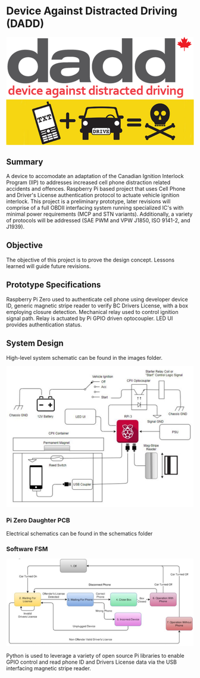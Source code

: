 # Device Against Distracted Driving (DADD)
<p align="center">
  <img src= https://github.com/morganjlw/CPII/blob/master/images/dadd.png>
  <img src= https://github.com/morganjlw/CPII/blob/master/images/texting%20and%20driving.jpg>
</p>

## Summary
A device to accomodate an adaptation of the Canadian Ignition Interlock Program (IIP) to addresses increased cell phone distraction related accidents and offences. Raspberry Pi based project that uses Cell Phone and Driver's License authentication protocol to actuate vehicle ignition interlock. This project is a preliminary prototype, later revisions will comprise of a full OBDII interfacing system running specialized IC's with minimal power requirements (MCP and STN variants). Additionally, a variety of protocols will be addressed (SAE PWM and VPW J1850, ISO 9141-2, and J1939).

## Objective
The objective of this project is to prove the design concept. Lessons learned will guide future revisions. 

## Prototype Specifications
Raspberry Pi Zero used to authenticate cell phone using developer device ID, generic magnetic stripe reader to verify BC Drivers License, with a box employing closure detection. Mechanical relay used to control ignition signal path. Relay is actuated by Pi GPIO driven optocoupler. LED UI provides authentication status.

## System Design
High-level system schematic can be found in the images folder.
<p align="center">
<img src= https://github.com/morganjlw/CPII/blob/master/images/SystemDesign.JPG>
</p>

### Pi Zero Daughter PCB
Electrical schematics can be found in the schematics folder

### Software FSM
<p align="center">
<img src= https://github.com/morganjlw/CPII/blob/master/images/SoftwareFSM.JPG>
</p>

Python is used to leverage a variety of open source Pi libraries to enable GPIO control and read phone ID and Drivers License data via the USB interfacing magnetic stripe reader.

